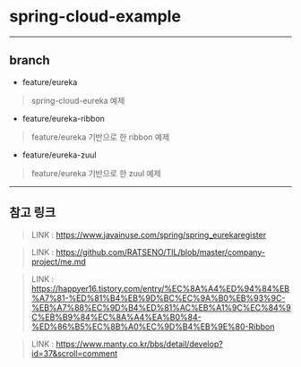 # spring-cloud-example  


-----------------------------------------------
## branch  
* feature/eureka  
> spring-cloud-eureka 예제  
* feature/eureka-ribbon  
> feature/eureka 기반으로 한 ribbon 예제
* feature/eureka-zuul  
> feature/eureka 기반으로 한 zuul 예제
-----------------------------------------------
## 참고 링크
> LINK : https://www.javainuse.com/spring/spring_eurekaregister  

> LINK : https://github.com/RATSENO/TIL/blob/master/company-project/me.md  

> LINK : https://happyer16.tistory.com/entry/%EC%8A%A4%ED%94%84%EB%A7%81-%ED%81%B4%EB%9D%BC%EC%9A%B0%EB%93%9C-%EB%A7%88%EC%9D%B4%ED%81%AC%EB%A1%9C%EC%84%9C%EB%B9%84%EC%8A%A4%EA%B0%84-%ED%86%B5%EC%8B%A0%EC%9D%B4%EB%9E%80-Ribbon  

> LINK : https://www.manty.co.kr/bbs/detail/develop?id=37&scroll=comment  
